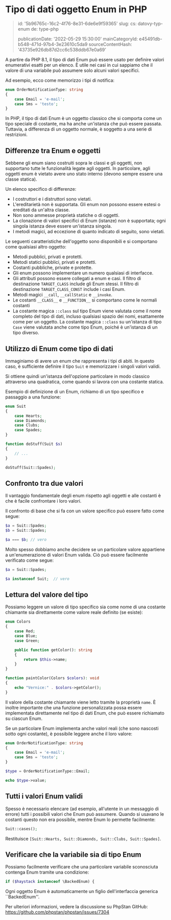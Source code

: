 Tipo di dati oggetto Enum in PHP
================================

> id: '5b96765c-16c2-4f76-8e31-6de6e9f59365'
> slug:
> 	cs: datovy-typ-enum
> 	de: type-php
>
> publicationDate: '2022-05-29 15:30:00'
> mainCategoryId: e45491db-b548-471d-97b4-3e23610c5da9
> sourceContentHash: '43735e926db87d2cc6c538ddb67e0a69'

A partire da PHP 8.1, il tipo di dati Enum può essere usato per definire valori enumerativi esatti per un elenco. È utile nei casi in cui sappiamo che il valore di una variabile può assumere solo alcuni valori specifici.

Ad esempio, ecco come memorizzo i tipi di notifica:

```php
enum OrderNotificationType: string
{
    case Email = 'e-mail';
    case Sms = 'testo';
}
```

In PHP, il tipo di dati Enum è un oggetto classico che si comporta come un tipo speciale di costante, ma ha anche un'istanza che può essere passata. Tuttavia, a differenza di un oggetto normale, è soggetto a una serie di restrizioni.

Differenze tra Enum e oggetti
-----------------------

Sebbene gli enum siano costruiti sopra le classi e gli oggetti, non supportano tutte le funzionalità legate agli oggetti. In particolare, agli oggetti enum è vietato avere uno stato interno (devono sempre essere una classe statica).

Un elenco specifico di differenze:

- I costruttori e i distruttori sono vietati.
- L'ereditarietà non è supportata. Gli enum non possono essere estesi o ereditati da un'altra classe.
- Non sono ammesse proprietà statiche o di oggetti.
- La clonazione di valori specifici di Enum (istanze) non è supportata; ogni singola istanza deve essere un'istanza singola.
- I metodi magici, ad eccezione di quanto indicato di seguito, sono vietati.

Le seguenti caratteristiche dell'oggetto sono disponibili e si comportano come qualsiasi altro oggetto:

- Metodi pubblici, privati e protetti.
- Metodi statici pubblici, privati e protetti.
- Costanti pubbliche, private e protette.
- Gli enum possono implementare un numero qualsiasi di interfacce.
- Gli attributi possono essere collegati a enum e casi. Il filtro di destinazione `TARGET_CLASS` include gli Enum stessi. Il filtro di destinazione `TARGET_CLASS_CONST` include i casi Enum.
- Metodi magici `__call`, `__callStatic` e `__invoke`.
- Le costanti `__CLASS__` e `__FUNCTION__` si comportano come le normali costanti
- La costante magica `::class` sul tipo Enum viene valutata come il nome completo del tipo di dati, incluso qualsiasi spazio dei nomi, esattamente come per un oggetto. La costante magica `::class` su un'istanza di tipo `Case` viene valutata anche come tipo Enum, poiché è un'istanza di un tipo diverso.

Utilizzo di Enum come tipo di dati
-----------------------------

Immaginiamo di avere un enum che rappresenta i tipi di abiti. In questo caso, è sufficiente definire il tipo `Suit` e memorizzare i singoli valori validi.

Si ottiene quindi un'istanza dell'opzione particolare in modo classico attraverso una quadratica, come quando si lavora con una costante statica.

Esempio di definizione di un Enum, richiamo di un tipo specifico e passaggio a una funzione:

```php
enum Suit
{
	case Hearts;
	case Diamonds;
	case Clubs;
	case Spades;
}

function doStuff(Suit $s)
{
	// ...
}

doStuff(Suit::Spades);
```

Confronto tra due valori
---------------------

Il vantaggio fondamentale degli enum rispetto agli oggetti e alle costanti è che è facile confrontare i loro valori.

Il confronto di base che si fa con un valore specifico può essere fatto come segue:

```php
$a = Suit::Spades;
$b = Suit::Spades;

$a === $b; // vero
```

Molto spesso dobbiamo anche decidere se un particolare valore appartiene a un'enumerazione di valori Enum valida. Ciò può essere facilmente verificato come segue:

```php
$a = Suit::Spades;

$a instanceof Suit;  // vero
```

Lettura del valore del tipo
---------------------

Possiamo leggere un valore di tipo specifico sia come nome di una costante chiamante sia direttamente come valore reale definito (se esiste):

```php
enum Colors
{
	case Red;
	case Blue;
	case Green;

	public function getColor(): string
	{
	    return $this->name;
	}
}

function paintColor(Colors $colors): void
{
	echo "Vernice:" . $colors->getColor();
}
```

Il valore della costante chiamante viene letto tramite la proprietà `name`. È inoltre importante che una funzione personalizzata possa essere implementata direttamente nel tipo di dati Enum, che può essere richiamato su ciascun Enum.

Se un particolare Enum implementa anche valori reali (che sono nascosti sotto ogni costante), è possibile leggere anche il loro valore:

```php
enum OrderNotificationType: string
{
    case Email = 'e-mail';
    case Sms = 'testo';
}

$type = OrderNotificationType::Email;

echo $type->value;
```

Tutti i valori Enum validi
-----------------------------

Spesso è necessario elencare (ad esempio, all'utente in un messaggio di errore) tutti i possibili valori che Enum può assumere. Quando si usavano le costanti questo non era possibile, mentre Enum lo permette facilmente:

```php
Suit::cases();
```

Restituisce `[Suit::Hearts, Suit::Diamonds, Suit::Clubs, Suit::Spades]`.

Verificare che la variabile sia di tipo Enum
---------------------------------

Possiamo facilmente verificare che una particolare variabile sconosciuta contenga Enum tramite una condizione:

```php
if ($haystack instanceof \BackedEnum) {
```

Ogni oggetto Enum è automaticamente un figlio dell'interfaccia generica ``BackedEnum''.

Per ulteriori informazioni, vedere la discussione su PhpStan GitHub: https://github.com/phpstan/phpstan/issues/7304
